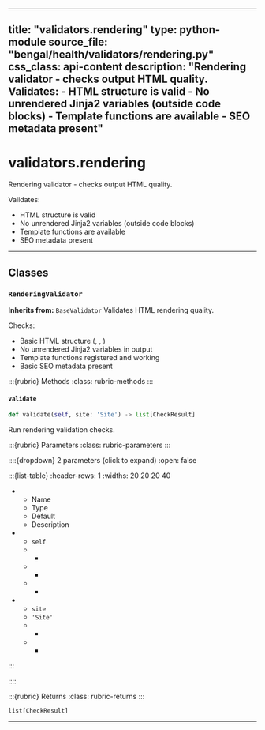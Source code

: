 
---
title: "validators.rendering"
type: python-module
source_file: "bengal/health/validators/rendering.py"
css_class: api-content
description: "Rendering validator - checks output HTML quality.  Validates: - HTML structure is valid - No unrendered Jinja2 variables (outside code blocks) - Template functions are available - SEO metadata present"
---

# validators.rendering

Rendering validator - checks output HTML quality.

Validates:
- HTML structure is valid
- No unrendered Jinja2 variables (outside code blocks)
- Template functions are available
- SEO metadata present

---

## Classes

### `RenderingValidator`

**Inherits from:** `BaseValidator`
Validates HTML rendering quality.

Checks:
- Basic HTML structure (<html>, <head>, <body>)
- No unrendered Jinja2 variables in output
- Template functions registered and working
- Basic SEO metadata present




:::{rubric} Methods
:class: rubric-methods
:::
#### `validate`
```python
def validate(self, site: 'Site') -> list[CheckResult]
```

Run rendering validation checks.



:::{rubric} Parameters
:class: rubric-parameters
:::

::::{dropdown} 2 parameters (click to expand)
:open: false

:::{list-table}
:header-rows: 1
:widths: 20 20 20 40

* - Name
  - Type
  - Default
  - Description
* - `self`
  - -
  - -
  - -
* - `site`
  - `'Site'`
  - -
  - -
:::

::::

:::{rubric} Returns
:class: rubric-returns
:::

`list[CheckResult]`




---
